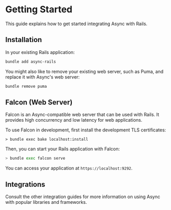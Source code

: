 # Getting Started

This guide explains how to get started integrating Async with Rails.

## Installation

In your existing Rails application:

```bash
bundle add async-rails
```

You might also like to remove your existing web server, such as Puma, and replace it with Async's web server:

```bash
bundle remove puma
```

## Falcon (Web Server)

Falcon is an Async-compatible web server that can be used with Rails. It provides high concurrency and low latency for web applications.

To use Falcon in development, first install the development TLS certificates:

```
> bundle exec bake localhost:install
```

Then, you can start your Rails application with Falcon:

```bash
> bundle exec falcon serve
```

You can access your application at `https://localhost:9292`.

## Integrations

Consult the other integration guides for more information on using Async with popular libraries and frameworks.
